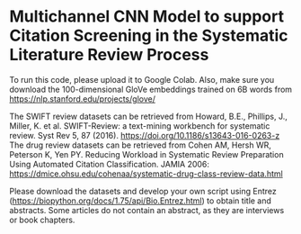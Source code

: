 # Multichannel CNN Model to support Citation Screening in the Systematic Literature Review Process

To run this code, please upload it to Google Colab.
Also, make sure you download the 100-dimensional GloVe embeddings trained on 6B words from https://nlp.stanford.edu/projects/glove/

The SWIFT review datasets can be retrieved from Howard, B.E., Phillips, J., Miller, K. et al. SWIFT-Review: a text-mining workbench for systematic review. Syst Rev 5, 87 (2016). https://doi.org/10.1186/s13643-016-0263-z
The drug review datasets can be retrieved from Cohen AM, Hersh WR, Peterson K, Yen PY. Reducing Workload in Systematic Review Preparation Using Automated Citation Classification. JAMIA 2006: https://dmice.ohsu.edu/cohenaa/systematic-drug-class-review-data.html 

Please download the datasets and develop your own script using Entrez (https://biopython.org/docs/1.75/api/Bio.Entrez.html) to obtain title and abstracts. Some articles do not contain an abstract, as they are interviews or book chapters.
